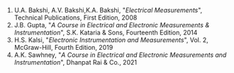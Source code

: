 1. U.A. Bakshi, A.V. Bakshi,K.A. Bakshi, "<i>Electrical Measurements</i>", Technical Publications, First Edition, 2008<br>
2. J.B. Gupta, "<i>A Course in Electrical and Electronic Measurements & Instrumentation</i>",  S.K. Kataria & Sons, Fourteenth Edition, 2014<br>
3. H.S. Kalsi, "<i>Electronic Instrumentation and Measurements</i>", Vol. 2, McGraw-Hill, Fourth Edition, 2019<br>
4. A.K. Sawhney, "<i>A Course in Electrical and Electronic Measurements and Instrumentation</i>", Dhanpat Rai & Co., 2021

